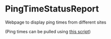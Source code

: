 # PingTimeStatusReport
Webpage to display ping times from different sites

(Ping times can be pulled using [this script](https://github.com/cadencejames/Get-PingTimes))
